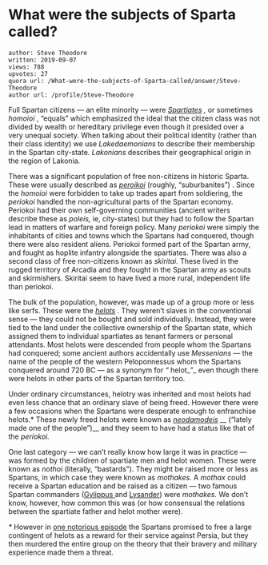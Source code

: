 # What were the subjects of Sparta called?

	author: Steve Theodore
	written: 2019-09-07
	views: 788
	upvotes: 27
	quora url: /What-were-the-subjects-of-Sparta-called/answer/Steve-Theodore
	author url: /profile/Steve-Theodore


Full Spartan citizens — an elite minority — were _[Spartiates](https://en.wikipedia.org/wiki/Spartiate)_ _,_ or sometimes _homoioi_ , “equals” which emphasized the ideal that the citizen class was not divided by wealth or hereditary privilege even though it presided over a very unequal society. When talking about their political identity (rather than their class identity) we use _Lakedaemonians_  to describe their membership in the Spartan city-state. _Lakonians_  describes their geographical origin in the region of Lakonia.

There was a significant population of free non-citizens in historic Sparta. These were usually described as _[peroikoi](https://en.wikipedia.org/wiki/Perioeci)_ (roughly, “suburbanites”) . Since the _homoioi_  were forbidden to take up trades apart from soldiering, the _periokoi_  handled the non-agricultural parts of the Spartan economy. Periokoi had their own self-governing communities (ancient writers describe these as _poleis,_ ie, city-states) but they had to follow the Spartan lead in matters of warfare and foreign policy. Many _periokoi_ were simply the inhabitants of cities and towns which the Spartans had conquered, though there were also resident aliens. Periokoi formed part of the Spartan army, and fought as hoplite infantry alongside the spartiates. There was also a second class of free non-citizens known as _skiritai._ These lived in the rugged territory of Arcadia and they fought in the Spartan army as scouts and skirmishers. Skiritai seem to have lived a more rural, independent life than periokoi.

The bulk of the population, however, was made up of a group more or less like serfs. These were the _[helots](https://www.quora.com/How-long-did-the-Spartans-have-slaves/answer/Steve-Theodore?ch=10&share=4bdbf9b9&srid=zLvM)_ _._  They weren’t slaves in the conventional sense — they could not be bought and sold individually. Instead, they were tied to the land under the collective ownership of the Spartan state, which assigned them to individual spartiates as tenant farmers or personal attendants. Most helots were descended from people whom the Spartans had conquered; some ancient authors accidentally use _Messenians_ — the name of the people of the western Peloponnessus whom the Spartans conquered around 720 BC — as a synonym for _“_ helot_”_ even though there were helots in other parts of the Spartan territory too.

Under ordinary circumstances, helotry was inherited and most helots had even less chance that an ordinary slave of being freed. However there were a few occasions when the Spartans were desperate enough to enfranchise helots.* These newly freed helots were known as _[neodamodeis](https://www.ancient.eu/Neodamodeis/)_ __ (“lately made one of the people”)__ and they seem to have had a status like that of the _periokoi._ 

One last category — we can’t really know how large it was in practice — was formed by the children of spartiate men and helot women. These were known as _nothoi_ (literally, “bastards”). They might be raised more or less as Spartans, in which case they were known as _mothakes._ A _mothax_  could receive a Spartan education and be raised as a citizen — two famous Spartan commanders ([Gylippus ](https://en.wikipedia.org/wiki/Gylippus)and [Lysander](https://en.wikipedia.org/wiki/Lysander)) were _mothakes._ We don’t know, however, how common this was (or how consensual the relations between the spartiate father and helot mother were).



_*_ However in [one notorious episode](http://perseus.uchicago.edu/perseus-cgi/citequery3.pl?dbname=GreekFeb2011&getid=1&query=Thuc.%204.80) the Spartans promised to free a large contingent of helots as a reward for their service against Persia, but they then murdered the entire group on the theory that their bravery and military experience made them a threat.

